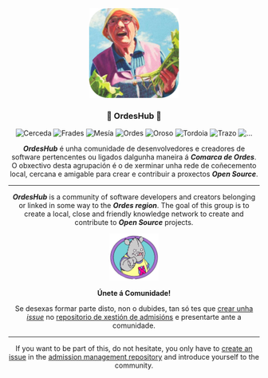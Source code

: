 <div align="center">
  <img width="180" alt="OrdesHub" src="/profile/images/greleira-maxica_rounded.png">

  <h3>
    🥬 OrdesHub 🐙
  </h3>

  ![Cerceda](https://img.shields.io/badge/-CERCEDA-9e79e5?style=flat-square)
  ![Frades](https://img.shields.io/badge/-FRADES-ff492f?style=flat-square)
  ![Mesía](https://img.shields.io/badge/-MESÍA-ff8a00?style=flat-square)
  ![Ordes](https://img.shields.io/badge/-ORDES-04cf35?style=flat-square)
  ![Oroso](https://img.shields.io/badge/-OROSO-00b8ff?style=flat-square)
  ![Tordoia](https://img.shields.io/badge/-TORDOIA-e8d739?style=flat-square)
  ![Trazo](https://img.shields.io/badge/-TRAZO-ff61ce?style=flat-square)
  ![...](https://img.shields.io/badge/-...-7c5cff?style=flat-square)
  
  <p><b><i>OrdesHub</i></b> é unha comunidade de desenvolvedores e creadores de software pertencentes ou ligados dalgunha maneira á <b><i>Comarca de Ordes</i></b>. O obxectivo desta agrupación é o de xerminar unha rede de coñecemento local, cercana e amigable para crear e contribuir a proxectos <b><i>Open Source</i></b>.</p>
  
  <hr>
  
  <p><b><i>OrdesHub</i></b> is a community of software developers and creators belonging or linked in some way to the <b><i>Ordes region</i></b>. The goal of this group is to create a local, close and friendly knowledge network to create and contribute to <b><i>Open Source</i></b> projects.</p>
  
  <img width="100" alt="OrdesHub" src="/profile/images/xabarin_tio-sam.png">
  <p><b>Únete á Comunidade!</b></p>
  
  <p>Se desexas formar parte disto, non o dubides, tan só tes que <a href="https://github.com/OrdesHub/admissions/issues/new?assignees=borjapazr&labels=admission%2Cpresentation&template=ADMISSION.yml&title=%5BAdmission%5D+Name+or+username">crear unha <i>issue</i></a> no <a href="https://github.com/OrdesHub/admissions">repositorio de xestión de admisións</a> e presentarte ante a comunidade.</p> 

  <hr>
  
  <p>If you want to be part of this, do not hesitate, you only have to <a href="https://github.com/OrdesHub/admissions/issues/new?assignees=borjapazr&labels=admission%2Cpresentation&template=ADMISSION.yml&title=%5BAdmission%5D+Name+or+username">create an issue</a> in the <a href="https://github.com/OrdesHub/admissions">admission management repository</a> and introduce yourself to the community.</p>
</div>
